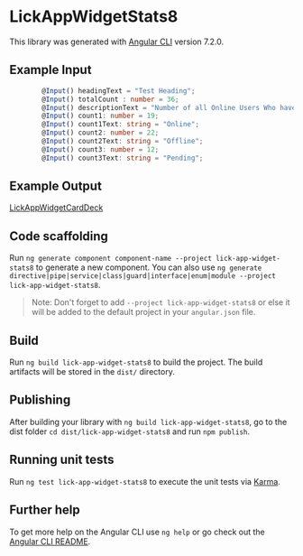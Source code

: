 # LickAppWidgetStats8

This library was generated with [Angular CLI](https://github.com/angular/angular-cli) version 7.2.0.

## Example Input
```ts
        @Input() headingText = "Test Heading";
        @Input() totalCount : number = 36;
        @Input() descriptionText = "Number of all Online Users Who have<br/>Logged into the Website at the moment";
        @Input() count1: number = 19;
        @Input() count1Text: string = "Online";
        @Input() count2: number = 22;
        @Input() count2Text: string = "Offline";
        @Input() count3: number = 12;
        @Input() count3Text: string = "Pending";

```

## Example Output

[LickAppWidgetCardDeck](https://lick-test.firebaseapp.com/application/stat-widgets)

## Code scaffolding

Run `ng generate component component-name --project lick-app-widget-stats8` to generate a new component. You can also use `ng generate directive|pipe|service|class|guard|interface|enum|module --project lick-app-widget-stats8`.
> Note: Don't forget to add `--project lick-app-widget-stats8` or else it will be added to the default project in your `angular.json` file.

## Build

Run `ng build lick-app-widget-stats8` to build the project. The build artifacts will be stored in the `dist/` directory.

## Publishing

After building your library with `ng build lick-app-widget-stats8`, go to the dist folder `cd dist/lick-app-widget-stats8` and run `npm publish`.

## Running unit tests

Run `ng test lick-app-widget-stats8` to execute the unit tests via [Karma](https://karma-runner.github.io).

## Further help

To get more help on the Angular CLI use `ng help` or go check out the [Angular CLI README](https://github.com/angular/angular-cli/blob/master/README.md).
